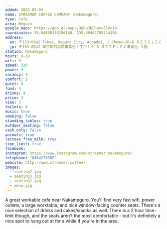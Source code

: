 ```yaml
---
added: 2023-02-03
name: STREAMER COFFEE COMPANY (Nakameguro)
type: Cafe
area: Meguro
google_maps: https://goo.gl/maps/3QRaJbChuvx57ynj9
coordinates: 35.64880138256148, 139.69462789414186
address:
  en: 〒153-0042 Tokyo, Meguro City, Aobadai, 2 Chome−16−6 ＲＥＩＥＬＥＣ青葉台 １階
  jp: 〒153-0042 東京都目黒区青葉台２丁目１６−6 ＲＥＩＥＬＥＣ青葉台 １階
station: Nakameguro
hours: 9-19
wifi: 5
speed: 320
power: 3
vacancy: 4
comfort: 2
quiet: 4
food: 4
drinks: 4
price: 3
view: 3
toilets: 4
music: true
smoking: false
standing_tables: true
outdoor_seating: false
cash_only: false
animals: true
lactose_free_milk: true
time_limit: true
facebook: 
instagram: https://www.instagram.com/streamer_nakameguro/
telephone: "0364278302"
website: http://www.streamer.coffee/
images:
  - seating2.jpg
  - seating3.jpg
  - seating1.jpg
  - menu.jpg
---
```


A great workable cafe near Nakameguro. You'll find very fast wifi, power outlets, a large worktable, and nice window-facing counter seats. There's a nice selection of drinks and cakes/snacks as well. There is a 2 hour time-limit though, and the seats aren't the most comfortable - but it's definitely a nice spot to hang out at for a while if you're in the area.